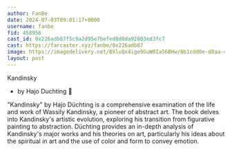 ```yaml
---
author: FanBe
date: 2024-07-03T09:01:17+0000
username: fanbe
fid: 458956
cast_id: 0x226adb87f5c9a2d95e7befed8d8da92803ed3fc7
cast: https://farcaster.xyz/fanbe/0x226adb87
image: https://imagedelivery.net/BXluQx4ige9GuW0Ia56BHw/8b1cdd0e-d8aa-467c-8930-08e0e38d0a00/original
layout: post
---
```


Kandinsky

- by Hajo Duchting 🙌

"Kandinsky" by Hajo Düchting is a comprehensive examination of the life and work of Wassily Kandinsky, a pioneer of abstract art. The book delves into Kandinsky's artistic evolution, exploring his transition from figurative painting to abstraction. Düchting provides an in-depth analysis of Kandinsky's major works and his theories on art, particularly his ideas about the spiritual in art and the use of color and form to convey emotion.

<img src='https://imagedelivery.net/BXluQx4ige9GuW0Ia56BHw/8b1cdd0e-d8aa-467c-8930-08e0e38d0a00/original' alt='' referrerpolicy='no-referrer'/>
<img src='https://imagedelivery.net/BXluQx4ige9GuW0Ia56BHw/35ef2e4d-5acf-4abf-c55e-30b50e339a00/original' alt='' referrerpolicy='no-referrer'/>
